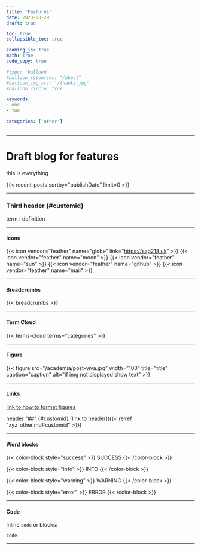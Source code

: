 ```yaml
---
title: "Features"
date: 2023-08-29
draft: true

toc: true
collapsible_toc: true

zooming_js: true
math: true
code_copy: true

#type: 'balloon'
#balloon_resources: "/about"
#balloon_img_src: '/thanks.jpg'
#balloon_circle: true

keywords:
- one
- two

categories: ['other']
---
```


***

# Draft blog for features

this is everything 

{{< recent-posts sortby="publishDate" limit=0 >}}

***

### Third header {#customid}

term
: definition

***

#### Icons

{{< icon vendor="feather" name="globe" link="https://sap218.uk" >}}
{{< icon vendor="feather" name="moon" >}}
{{< icon vendor="feather" name="sun" >}}
{{< icon vendor="feather" name="github" >}}
{{< icon vendor="feather" name="mail" >}}

***

#### Breadcrumbs
{{< breadcrumbs >}}

***

#### Term Cloud
{{< terms-cloud terms="categories" >}}

***

#### Figure

<!-- ![alty text](/dir/fig.jpg) -->

{{< figure src="/academia/post-viva.jpg" width="100" title="title" caption="caption" alt="if img not displayed show text" >}}

***

#### Links

[link to how to format figures](https://gohugo.io/content-management/shortcodes/#figure "alt title")

header "##" {#customid}
[link to header]({{< relref "xyz_other.md#customid" >}})

***

#### Word blocks

{{< color-block style="success" >}}
SUCCESS
{{< /color-block >}}

{{< color-block style="info" >}}
INFO
{{< /color-block >}}

{{< color-block style="warning" >}}
WARNING
{{< /color-block >}}

{{< color-block style="error" >}}
ERROR
{{< /color-block >}}

***

#### Code
Inline `code` or blocks:

```
code
```

***